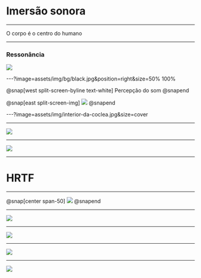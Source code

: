 # Imersão sonora

---

O corpo é o centro do humano

---

### Ressonância

![](assets/img/balancar.png)

---?image=assets/img/bg/black.jpg&position=right&size=50% 100%

@snap[west split-screen-byline text-white]
Percepção do som
@snapend

@snap[east split-screen-img]
![](assets/img/coclea.png)
@snapend

---?image=assets/img/interior-da-coclea.jpg&size=cover


---

![](assets/img/onda.png)

---

![](assets/img/onda-detalhe.png)

---

# HRTF

---

@snap[center span-50]
![](assets/img/boneco.png)
@snapend

---

![](assets/img/bexiga1.png)

---

![](assets/img/bexiga2.png)

---

![](assets/img/bexiga3.png)


---

![](assets/img/diagrama.png)

